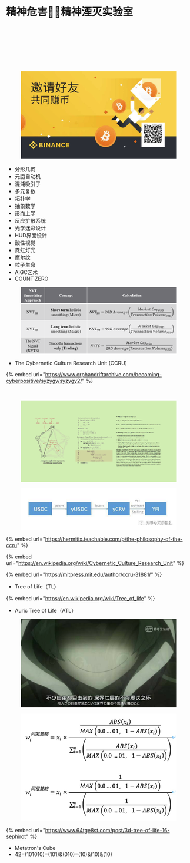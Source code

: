 # 精神危害🧪🔬精神湮灭实验室





<div>

<figure><img src="../.gitbook/assets/精神危害简单.png" alt=""><figcaption></figcaption></figure>

 

<figure><img src="../.gitbook/assets/世界精神安全实验室.png" alt=""><figcaption></figcaption></figure>

</div>





<div>

<figure><img src="../.gitbook/assets/4dbd40ff89e884331223bed275e1d110.png" alt=""><figcaption></figcaption></figure>

 

<figure><img src="../.gitbook/assets/cbc5f3f0945deeac73228ed8b9002ac4.png" alt=""><figcaption></figcaption></figure>

</div>

<figure><img src="../.gitbook/assets/image (4).png" alt=""><figcaption></figcaption></figure>

* 分形几何
* 元胞自动机
* 混沌吸引子
* 多元复数
* 拓扑学
* 抽象数学
* 形而上学
* 反应扩散系统
* 光学迷彩设计
* HUD界面设计
* 酸性视觉
* 霓虹灯光
* 摩尔纹
* 粒子生命
* AIGC艺术
* COUNT·ZERO

<figure><img src="../.gitbook/assets/image (8).png" alt=""><figcaption></figcaption></figure>

* The Cybernetic Culture Research Unit (CCRU)

{% embed url="https://www.orphandriftarchive.com/becoming-cyberpositive/syzygy/syzygy2/" %}

<figure><img src="../.gitbook/assets/image (5) (2).png" alt=""><figcaption></figcaption></figure>

<figure><img src="../.gitbook/assets/image (12).png" alt=""><figcaption></figcaption></figure>

<figure><img src="../.gitbook/assets/image (5).png" alt=""><figcaption></figcaption></figure>

{% embed url="https://hermitix.teachable.com/p/the-philosophy-of-the-ccru" %}

{% embed url="https://en.wikipedia.org/wiki/Cybernetic_Culture_Research_Unit" %}

{% embed url="https://mitpress.mit.edu/author/ccru-31881/" %}

* Tree of Life（TL）

{% embed url="https://en.wikipedia.org/wiki/Tree_of_life" %}

* Auric Tree of Life（ATL）

<figure><img src="../.gitbook/assets/image (16).png" alt=""><figcaption></figcaption></figure>

<figure><img src="../.gitbook/assets/image (9).png" alt=""><figcaption></figcaption></figure>

{% embed url="https://www.64tge8st.com/post/3d-tree-of-life-16-sephirot" %}

* Metatron's Cube
* 42=(101010)=(101)&(010)=(10)&(10)&(10)

